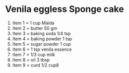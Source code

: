 # Venila eggless Sponge cake

1. Item 1 = 1 cup Maida
2. Item 2 = butter 50 gm
3. Item 3 = baking soda 1/4 tsp
4. Item 4 = baking powder 1 tsp
5. Item 5 = sugar powder 1 cup
6. Item 6 = 1 tsp venila essence
7. Item 7 = 1/3 cup milk
8. Item 8 = oil 3 tbsp
9. Item 9 = curd 1/2 cup8
